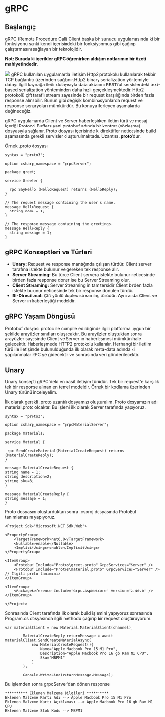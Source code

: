 # gRPC 
## Başlangıç
gRPC (Remote Procedure Call) Client başka bir sunucu uygulamasında ki bir fonksiyonu sanki kendi içerisindeki bir fonksiyonmuş gibi çağırıp çalıştırmasını sağlayan bir teknolojidir.

**Not: Burada ki içerikler gRPC öğrenirken aldığım notlarımın bir özeti mahiyetindedir.**

[![](grpc)](http://https://www.google.com/url?sa=i&url=https%3A%2F%2Fmedium.com%2F%40sddkal%2Fgrpc-api-rehberi-6dc561070c03&psig=AOvVaw0dX5UGRRq0hu4jpzzYgvx5&ust=1638906138049000&source=images&cd=vfe&ved=0CAsQjRxqFwoTCJDo2aT3z_QCFQAAAAAdAAAAABAD)
gRPC kullanılan uygulamarda iletişim Http2 protokolu kullanılarak tekbir TCP bağlantısı üzerinden sağlanır.Http2 binary serialization yöntemiyle datayı ilgili kaynağa iletir dolayısıyla data aktarımı RESTful servislerdeki text-based serialization yönteminden daha hızlı gerçekleşmektedir. Http2 protokolü çift taraflı stream sayesinde bir request karşılığında birden fazla response alınabilir. Bunun gibi değişik kombinasyonlarda request ve response senaryoları mümkündür. Bu konuya ilerleyen aşamalarda değineceğiz.


gRPC uygulamarda Client ve Server haberleşirken iletim türü ve mesaj içeriği Protocol Buffers yani protobuf adında bir kontrat (sözleşme) dosyasıyla sağlanır. Proto dosyası içerisinde ki direktifler neticesinde build aşamasında gerekli servisler oluşturulmaktadır. Uzantısı **.proto**'dur.

Örnek  .proto dosyası

    syntax = "proto3"; 
    
    option csharp_namespace = "grpcServer";
    
    package greet;
    
    service Greeter {
    
      rpc SayHello (HelloRequest) returns (HelloReply); 
    }
    
    // The request message containing the user's name.
    message HelloRequest {
      string name = 1;
    }
    
    // The response message containing the greetings.
    message HelloReply {
      string message = 1;
    }
    

## gRPC Konseptleri ve Türleri
- **Unary:** Request ve response mantığında çalışan türdür. Client server tarafına istekte bulunur ve gereken tek response alır.
- **Server Streaming:** Bu türde Client  servera istekte bulunur neticesinde birden fazla response doner ise bu Server Streaming olur.
- **Client Streaming:**  Server Streaming in tam tersidir Client birden fazla istekte bulunur neticesinde tek bir response donulen türdür.
- **Bi-Directional:**  Çift yönlü duplex streaming türüdür. Aynı anda Client ve Server ın haberleştiği modeldir.
## gRPC Yaşam Döngüsü
Protobuf dosyası protoc ile compile edildiğinde ilgili platforma uygun bir şekilde arayüzler sınıfları oluşacaktır. Bu arayüzler oluştuktan sonra arayüzler sayesinde Client ve Server ın haberleşmesi mümkün hale gelecektir. Haberleşmede HTTP2 protokolu kullanılır. Herhangi bir iletiim türü ile iletişimde bulunulduğunda ilk olarak meta-data adında ki yapılanmalar RPC ye gidecektir ve sonrasında veri gönderilecektir.

## Unary

Unary konsepti gRPC'deki en basit iletişim türüdür. Tek bir request'e karşılık tek bir response alınan en temel modeldir.
Örnek bir kodlama üzerinden Unary türünü inceleyelim.

İlk olarak gerekli .proto uzantılı dosyamızı oluşturalım. Proto dosyamızın adı material.proto olcaktır. Bu işlemi ilk olarak Server tarafında yapıyoruz.

    syntax = "proto3";

    option csharp_namespace = "grpcMaterialServer";

    package materials;

    service Material {

     rpc SendCreateMaterial(MaterialCreateRequest) returns (MaterialCreateReply);  
    }

    message MaterialCreateRequest {
    string name = 1;
    string description=2;
    string sku=3;
    }

    message MaterialCreateReply {
    string message = 1;
    }

Proto dosyasını oluşturduktan sonra .csproj dosyasında ProtoBuf tanımlamasını yapıyoruz.

    <Project Sdk="Microsoft.NET.Sdk.Web">

    <PropertyGroup>
        <TargetFramework>net6.0</TargetFramework>
        <Nullable>enable</Nullable>
        <ImplicitUsings>enable</ImplicitUsings>
    </PropertyGroup>

    <ItemGroup>
        <Protobuf Include="Protos\greet.proto" GrpcServices="Server" />
        <Protobuf Include="Protos\material.proto" GrpcServices="Server" /> // İlgili proto tanımımız
    </ItemGroup>

    <ItemGroup>
        <PackageReference Include="Grpc.AspNetCore" Version="2.40.0" />
    </ItemGroup>

    </Project>

Sonrasında Client tarafında ilk olarak build işlemini yapıyoruz sonrasında Program.cs dosyasında ilgili methodu çağırıp bir request oluşturuyorum.

    var materialClient = new Material.MaterialClient(channel);

            MaterialCreateReply returnMessage = await materialClient.SendCreateMaterialAsync(
                new MaterialCreateRequest(){
                    Name="Apple Macbook Pro 15 M1 Pro",
                    Description="Apple Macbook Pro 16 gb Ram M1 CPU", 
                    Sku="MBPM1"
                }
            );

            Console.WriteLine(returnMessage.Message);

Bu işlemden sonra grpcServer'dan dönen response

    ********** Eklenen Malzeme Bilgileri **********
    Eklenen Malzeme Kartı Adı --> Apple Macbook Pro 15 M1 Pro
    Eklenen Malzeme Kartı Açıklaması --> Apple Macbook Pro 16 gb Ram M1 CPU
    Eklenen Malzeme Stok Kodu --> MBPM1

